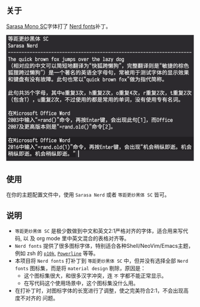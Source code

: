 ## 关于

[Sarasa Mono SC](https://github.com/be5invis/Sarasa-Gothic)字体打了 [Nerd
fonts](https://github.com/ryanoasis/nerd-fonts)补丁。

![显示效果](screenshots/demo.png)

## 使用
在你的主题配置文件中，使用 `Sarasa Nerd` 或者 `等距更纱黑体 SC` 皆可。

## 说明
- `等距更纱黑体 SC` 是极少数做到中文和英文2:1严格对齐的字体，适合用来写代码, 以
  及 org mode 里中英文混合的表格对齐等。
- `Nerd fonts` 提供了很多图标字体，特别适合各种Shell/NeoVim/Emacs主题，例如 zsh 的
  [`p10k`](https://github.com/romkatv/powerlevel10k), 
  [`Powerline`](https://github.com/powerline/powerline) 等等。
- 本项目将 `Nerd fonts` 打补丁到 `等距更纱黑体 SC` 中，但并没有选择全部 `Nerd
  fonts` 图标集，而是将 `material design` 剔除，原因是：
  - 这个图标集很大，和很多汉字冲突，连 `不` 字都不能正常显示。
  - 在写代码这个使用场景中，这个图标集没什么用。
- 在打补丁时，对图标字体的长宽进行了调整，使之完美符合2:1，不会出现高度不对齐的
  问题。
